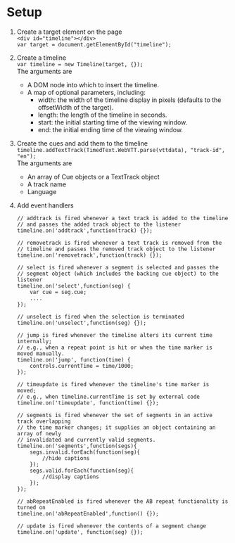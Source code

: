 Setup
=====

1.  Create a target element on the page  
	`<div id="timeline"></div>`  
	`var target = document.getElementById("timeline");`

2.  Create a timeline  
	`var timeline = new Timeline(target, {});`  
    The arguments are
    *   A DOM node into which to insert the timeline.
    *   A map of optional parameters, including:
        *   width: the width of the timeline display in pixels (defaults
            to the offsetWidth of the target).
        *   length: the length of the timeline in seconds.
        *   start: the initial starting time of the viewing window.
        *   end: the initial ending time of the viewing window.

    
3.  Create the cues and add them to the timeline  
	`timeline.addTextTrack(TimedText.WebVTT.parse(vttdata), "track-id", "en");`  
    The arguments are
    *   An array of Cue objects or a TextTrack object
    *   A track name
    *   Language
    
4.  Add event handlers
	
		// addtrack is fired whenever a text track is added to the timeline
		// and passes the added track object to the listener
		timeline.on('addtrack',function(track) {});

		// removetrack is fired whenever a text track is removed from the
		// timeline and passes the removed track object to the listener
		timeline.on('removetrack',function(track) {});

		// select is fired whenever a segment is selected and passes the
		// segment object (which includes the backing cue object) to the listener
		timeline.on('select',function(seg) {
			var cue = seg.cue;
			....
		});

		// unselect is fired when the selection is terminated
		timeline.on('unselect',function(seg) {});

		// jump is fired whenever the timeline alters its current time internally;  
		// e.g., when a repeat point is hit or when the time marker is moved manually.
		timeline.on('jump', function(time) {
			controls.currentTime = time/1000;
		});

		// timeupdate is fired whenever the timeline's time marker is moved;  
		// e.g., when timeline.currentTime is set by external code
		timeline.on('timeupdate', function(time) {});

		// segments is fired whenever the set of segments in an active track overlapping
		// the time marker changes; it supplies an object containing an array of newly
		// invalidated and currently valid segments.
		timeline.on('segments',function(segs){
			segs.invalid.forEach(function(seg){
				//hide captions
			});
			segs.valid.forEach(function(seg){
				//display captions
			});
		});

		// abRepeatEnabled is fired whenever the AB repeat functionality is turned on
		timeline.on('abRepeatEnabled',function() {});

		// update is fired whenever the contents of a segment change
		timeline.on('update', function(seg) {});